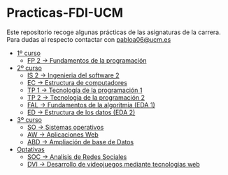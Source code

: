 # Practicas-FDI-UCM
Este repositorio recoge algunas prácticas de las asignaturas de la carrera.
<br>
Para dudas al respecto contactar con pabloa06@ucm.es

- [1º curso](https://github.com/PabloAvg/Practicas-FDI-UCM/tree/main/Primero)
	- [FP 2 -> Fundamentos de la programación](https://github.com/PabloAvg/Practicas-FDI-UCM/tree/main/Primero/FP2/)
- [2º curso](https://github.com/PabloAvg/Practicas-FDI-UCM/tree/main/Segundo)
	- [IS 2 -> Ingenieria del software 2](https://github.com/PabloAvg/Practicas-FDI-UCM/tree/main/Segundo/IS2/)
	- [EC -> Estructura de computadores](https://github.com/PabloAvg/Practicas-FDI-UCM/tree/main/Segundo/EC)
	- [TP 1 -> Tecnología de la programación 1](https://github.com/PabloAvg/Practicas-FDI-UCM/tree/main/Segundo/TP1)
	- [TP 2 -> Tecnología de la programación 2](https://github.com/PabloAvg/Practicas-FDI-UCM/tree/main/Segundo/TP2)
	- [FAL -> Fundamentos de la algoritmia (EDA 1)](https://github.com/PabloAvg/Practicas-FDI-UCM/tree/main/Segundo/FAL)
	- [ED -> Estructura de los datos (EDA 2)](https://github.com/PabloAvg/Practicas-FDI-UCM/tree/main/Segundo/ED)
- [3º curso](https://github.com/PabloAvg/Practicas-FDI-UCM/tree/main/Tercero)	
	- [SO -> Sistemas operativos](https://github.com/PabloAvg/Practicas-FDI-UCM/tree/main/Tercero/SO)
	- [AW -> Aplicaciones Web](https://github.com/PabloAvg/Practicas-FDI-UCM/tree/main/Tercero/AW)
	- [ABD -> Ampliación de base de Datos](https://github.com/PabloAvg/Practicas-FDI-UCM/tree/main/Tercero/ABD)	
- [Optativas](https://github.com/PabloAvg/Practicas-FDI-UCM/tree/main/Optativas)	
	- [SOC -> Analisis de Redes Sociales](https://github.com/PabloAvg/Practicas-FDI-UCM/tree/main/Optativas/SOC)
	- [DVI -> Desarrollo de videojuegos mediante tecnologias web](https://github.com/PabloAvg/Practicas-FDI-UCM/tree/main/Optativas/DVI)
